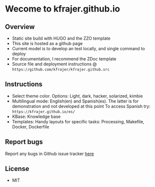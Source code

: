 # Wecome to kfrajer.github.io

## Overview

- Static site build with HUGO and the ZZO template
- This site is hosted as a github page
- Current model is to develop an test locally, and single command to deploy 
- For documentation, I recommend the ZDoc template
- Source file and deployment instructions @ `https://github.com/kfrajer/kfrajer.github.src`

## Instructions

- Select theme color. Options: Light, dark, hacker, solarized, kimbie
- Multilingual mode: English(en) and Spanish(es). The latter is for demonstration and not developed at this point
  To access Spanish try: `https://kfrajer.github.io/es/`
- KBase: Knowledge base
- Templates: Handy layouts for specific tasks: Processing, Makefile, Docker, Dockerfile

## Report bugs

Report any bugs in Github issue tracker [here](https://github.com/kfrajer/kfrajer.github.io/issues)

## License

* MIT